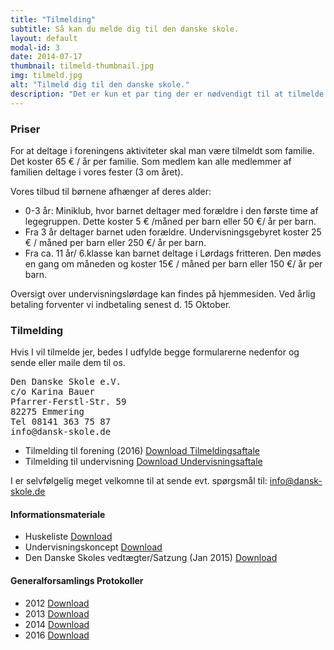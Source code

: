 ```yaml
---
title: "Tilmelding"
subtitle: Så kan du melde dig til den danske skole.
layout: default
modal-id: 3
date: 2014-07-17
thumbnail: tilmeld-thumbnail.jpg
img: tilmeld.jpg
alt: "Tilmeld dig til den danske skole."
description: "Det er kun et par ting der er nødvendigt til at tilmelde jer til danskskolen. Her finder du detailjerne og blanket."
---
```


### Priser

For at deltage i foreningens aktiviteter skal man være tilmeldt som familie. Det koster 65 € / år per familie. Som medlem kan alle medlemmer af familien deltage i vores fester (3 om året). 

Vores tilbud til børnene afhænger af deres alder:

- 0-3 år: Miniklub, hvor barnet deltager med forældre i den første time af legegruppen. Dette koster 5 € /måned per barn eller 50 €/ år per barn.
- Fra 3 år deltager barnet uden forældre. Undervisningsgebyret koster 25 € / måned per barn eller 250 €/ år per barn.
- Fra ca. 11 år/ 6.klasse kan barnet deltage i Lørdags fritteren. Den mødes en gang om måneden og koster 15€ / måned per barn eller 150 €/ år per barn.

Oversigt over undervisningslørdage kan findes på hjemmesiden. Ved årlig betaling forventer vi indbetaling senest d. 15 Oktober. 

### Tilmelding

Hvis I vil tilmelde jer, bedes I udfylde begge formularerne nedenfor og sende eller maile dem til os.

<pre>
Den Danske Skole e.V. 
c/o Karina Bauer
Pfarrer-Ferstl-Str. 59 
82275 Emmering
Tel 08141 363 75 87
info@dansk-skole.de
</pre>

- Tilmelding til forening (2016) <a href="files/Vereinsbeitrittserklaerung_2016.pdf" type="button" class="btn btn-default btn-download"><i class="fa fa-check-square"></i> Download Tilmeldingsaftale</a>
- Tilmelding til undervisning <a href="files/Unterrichtsvertrag_2016.pdf" type="button" class="btn btn-default btn-download"><i class="fa fa-check-square"></i> Download Undervisningsaftale</a>

I er selvfølgelig meget velkomne til at sende evt. spørgsmål til: <a href="mailto:info@dansk-skole.de">info@dansk-skole.de</a>

#### Informationsmateriale
 

- Huskeliste <a href="files/Huskeliste_Den_Danske_Skole.doc" type="button" class="btn btn-default btn-download"><i class="fa fa-download"></i> Download</a>
- Undervisningskoncept <a href="files/koncept_dk-skole.doc" type="button" class="btn btn-default btn-download"><i class="fa fa-download"></i> Download</a>
- Den Danske Skoles vedtægter/Satzung (Jan 2015) <a href="files/Satzung_Jan2015.pdf" type="button" class="btn btn-default btn-download"><i class="fa fa-download"></i> Download</a>

<!-- <a href="files/1_Vereinsbeitrittserklaerung_2012.doc">Tilmelding til forening</a><br>
<a href="files/1_Unterrichtsvertrag_20142015.pdf">Tilmelding til undervisning 2014/2015</a><br>
 -->
<!-- <a href="files/Huskeliste_Den_Danske_Skole.doc">Huskeliste</a><br>
<a href="files/koncept_dk-skole.doc">Undervisningskoncept</a><br>
<a href="files/SatzungMai2010.doc">Den Danske Skoles vedtægter/Satzung</a> 
 --> 

#### Generalforsamlings Protokoller

- 2012 <a href="files/2012Mitgliederversammlung.doc" type="button" class="btn btn-default btn-download"><i class="fa fa-download"></i> Download</a>
- 2013 <a href="files/2013_Protokoll_Mitgliederversammlung.pdf" type="button" class="btn btn-default btn-download"><i class="fa fa-download"></i> Download</a>
- 2014 <a href="files/2014_Protokoll_Mitgliederversammlung.pdf" type="button" class="btn btn-default btn-download"><i class="fa fa-download"></i> Download</a>
- 2016 <a href="files/2016_Protokoll_Mitgliederversammlung.pdf" type="button" class="btn btn-default btn-download"><i class="fa fa-download"></i> Download</a>
 
<!-- <a href="files/2012Mitgliederversammlung.doc">Protokol 2012</a><br>
<a href="files/2013_Protokoll_Mitgliederversammlung.pdf">Protokol 2013</a><br>
<a href="files/2014_Protokoll_Mitgliederversammlung.pdf">Protokol 2014</a>
 -->

